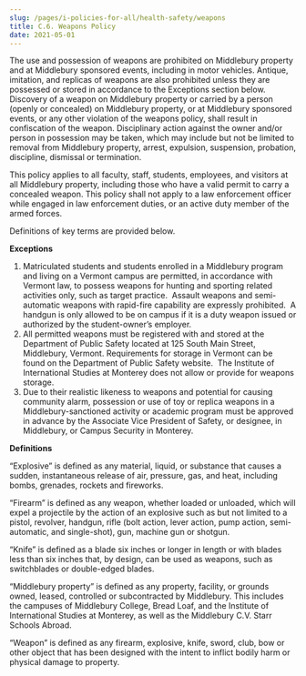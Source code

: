```yaml
---
slug: /pages/i-policies-for-all/health-safety/weapons
title: C.6. Weapons Policy
date: 2021-05-01
---
```

The use and possession of weapons are prohibited on Middlebury property and at Middlebury sponsored events, including in motor vehicles. Antique, imitation, and replicas of weapons are also prohibited unless they are possessed or stored in accordance to the Exceptions section below. Discovery of a weapon on Middlebury property or carried by a person (openly or concealed) on Middlebury property, or at Middlebury sponsored events, or any other violation of the weapons policy, shall result in confiscation of the weapon. Disciplinary action against the owner and/or person in possession may be taken, which may include but not be limited to removal from Middlebury property, arrest, expulsion, suspension, probation, discipline, dismissal or termination.

This policy applies to all faculty, staff, students, employees, and visitors at all Middlebury property, including those who have a valid permit to carry a concealed weapon. This policy shall not apply to a law enforcement officer while engaged in law enforcement duties, or an active duty member of the armed forces.

Definitions of key terms are provided below.

**Exceptions**

1.  Matriculated students and students enrolled in a Middlebury program and living on a Vermont campus are permitted, in accordance with Vermont law, to possess weapons for hunting and sporting related activities only, such as target practice.  Assault weapons and semi-automatic weapons with rapid-fire capability are expressly prohibited.  A handgun is only allowed to be on campus if it is a duty weapon issued or authorized by the student-owner’s employer.  
2.  All permitted weapons must be registered with and stored at the Department of Public Safety located at 125 South Main Street, Middlebury, Vermont. Requirements for storage in Vermont can be found on the Department of Public Safety website.  The Institute of International Studies at Monterey does not allow or provide for weapons storage.
3.  Due to their realistic likeness to weapons and potential for causing community alarm, possession or use of toy or replica weapons in a Middlebury-sanctioned activity or academic program must be approved in advance by the Associate Vice President of Safety, or designee, in Middlebury, or Campus Security in Monterey.

**Definitions**

“Explosive” is defined as any material, liquid, or substance that causes a sudden, instantaneous release of air, pressure, gas, and heat, including bombs, grenades, rockets and fireworks.

“Firearm” is defined as any weapon, whether loaded or unloaded, which will expel a projectile by the action of an explosive such as but not limited to a pistol, revolver, handgun, rifle (bolt action, lever action, pump action, semi-automatic, and single-shot), gun, machine gun or shotgun.

“Knife” is defined as a blade six inches or longer in length or with blades less than six inches that, by design, can be used as weapons, such as switchblades or double-edged blades.

“Middlebury property” is defined as any property, facility, or grounds owned, leased, controlled or subcontracted by Middlebury. This includes the campuses of Middlebury College, Bread Loaf, and the Institute of International Studies at Monterey, as well as the Middlebury C.V. Starr Schools Abroad.

“Weapon” is defined as any firearm, explosive, knife, sword, club, bow or other object that has been designed with the intent to inflict bodily harm or physical damage to property.